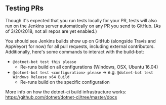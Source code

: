 ## Testing PRs

Though it's expected that you run tests locally for your PR, tests will also run on the Jenkins server automatically on any PR you send to GitHub. (As of 3/20/2018, not all repos are yet enabled.)

You should see Jenkins builds show up on GitHub (alongside Travis and AppVeyor) for now) for all pull requests, including external contributors. Additionally, here's some commands to interact with the build-bot:
 
* `@dotnet-bot test this please`
  * Re-runs build on all configurations (Windows, OSX, Ubuntu 16.04)
* `@dotnet-bot test <configuration> please` -> e.g. `@dotnet-bot test Windows Release x64 Build`
  * Re-runs build on the specific configuration

More info on how the dotnet-ci build infrastructure works: https://github.com/dotnet/dotnet-ci/tree/master/docs
